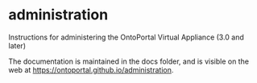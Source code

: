 # administration

Instructions for administering the OntoPortal Virtual Appliance (3.0 and later)

The documentation is maintained in the docs folder, and is visible on the web at https://ontoportal.github.io/administration.
